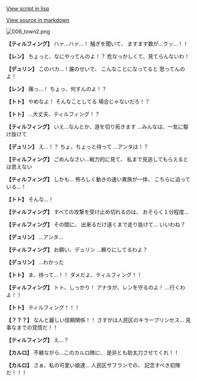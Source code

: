 [View script in lisp](../scripts/1630502.txt)

[View source in markdown](1630502.md)

![006_town2.png](../images/backgrounds/006_town2.png)

**【ティルフィング】**
ハァ…ハァ…！
騒ぎを聞いて、
ますます数が…クッ…！！

**【レン】**
ちょっと、なにやってんのよ！？
危なっかしくて、見てらんないわ！

**【デュリン】**
このバカ…！誰のせいで、
こんなことになってると
思ってんのよ！

**【レン】**
痛っ…！
ちょっ、何すんのよ！？

**【トト】**
やめなよ！
そんなことしてる
場合じゃないだろ！？

**【トト】**
…大丈夫、ティルフィング！？

**【ティルフィング】**
いえ…なんとか、道を切り拓きます
…みんなは、一気に駆け抜けて

**【デュリン】**
え…！？
ちょ、ちょっと待って
…アンタは！？

**【ティルフィング】**
ごめんなさい…戦力的に見て、
私まで見逃してもらえるとは思えない

**【ティルフィング】**
しかも…
怖ろしく動きの速い異族が一体、
こちらに迫っている…！

**【トト】**
そんな…！

**【ティルフィング】**
すべての攻撃を受け止め切れるのは、
おそらく１分程度…

**【ティルフィング】**
その間に、
出来るだけ遠くまで走り抜けて…
いいわね？

**【デュリン】**
…アンタ…

**【ティルフィング】**
お願い、デュリン
…頼りにしてるわよ？

**【デュリン】**
…わかった

**【トト】**
ま、待って…！！
ダメだよ、ティルフィング！！

**【ティルフィング】**
トト、しっかり！
アナタが、レンを守るのよ！
…行くわよ！！

**【トト】**
ティルフィング！！！

**【？？？】**
なんと麗しい信頼関係！！
さすがは人民区のキラープリンセス…
見事なまでの覚悟だ！！

**【ティルフィング】**
え…？

**【カルロ】**
不躾ながら…このカルロ隊に、
是非とも助太刀させてくれ！！

**【カルロ】**
さぁ、私の可愛い娘達…
人民区サフランでの、
記念すべき初陣だ！！！